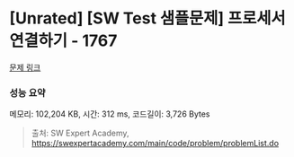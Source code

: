 # [Unrated] [SW Test 샘플문제] 프로세서 연결하기 - 1767 

[문제 링크](https://swexpertacademy.com/main/code/problem/problemDetail.do?contestProbId=AV4suNtaXFEDFAUf) 

### 성능 요약

메모리: 102,204 KB, 시간: 312 ms, 코드길이: 3,726 Bytes



> 출처: SW Expert Academy, https://swexpertacademy.com/main/code/problem/problemList.do